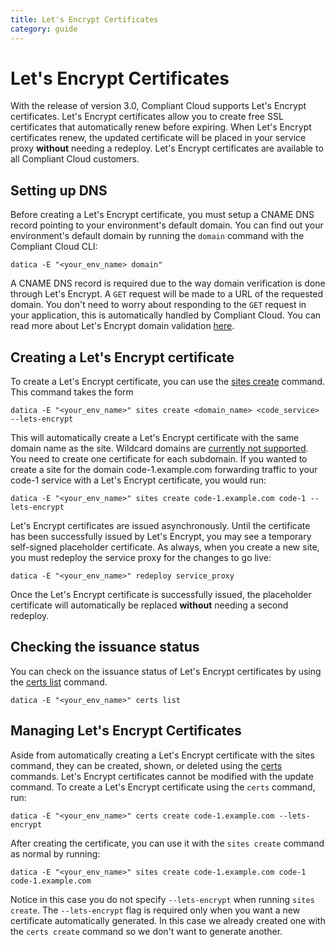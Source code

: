 ```yaml
---
title: Let's Encrypt Certificates
category: guide
---
```


# Let's Encrypt Certificates

With the release of version 3.0, Compliant Cloud supports Let's Encrypt certificates. Let's Encrypt certificates allow you to create free SSL certificates that automatically renew before expiring. When Let's Encrypt certificates renew, the updated certificate will be placed in your service proxy **without** needing a redeploy. Let's Encrypt certificates are available to all Compliant Cloud customers.

## Setting up DNS

Before creating a Let's Encrypt certificate, you must setup a CNAME DNS record pointing to your environment's default domain. You can find out your environment's default domain by running the `domain` command with the Compliant Cloud CLI:

```
datica -E "<your_env_name> domain"
```

A CNAME DNS record is required due to the way domain verification is done through Let's Encrypt. A `GET` request will be made to a URL of the requested domain. You don't need to worry about responding to the `GET` request in your application, this is automatically handled by Compliant Cloud. You can read more about Let's Encrypt domain validation [here](https://letsencrypt.org/how-it-works/).

## Creating a Let's Encrypt certificate

To create a Let's Encrypt certificate, you can use the [sites create](//compliant-cloud/cli-reference/#sites-create) command. This command takes the form

```
datica -E "<your_env_name>" sites create <domain_name> <code_service> --lets-encrypt
```

This will automatically create a Let's Encrypt certificate with the same domain name as the site. Wildcard domains are [currently not supported](https://letsencrypt.org/2017/07/06/wildcard-certificates-coming-jan-2018.html). You need to create one certificate for each subdomain. If you wanted to create a site for the domain code-1.example.com forwarding traffic to your code-1 service with a Let's Encrypt certificate, you would run:

```
datica -E "<your_env_name>" sites create code-1.example.com code-1 --lets-encrypt
```

Let's Encrypt certificates are issued asynchronously. Until the certificate has been successfully issued by Let's Encrypt, you may see a temporary self-signed placeholder certificate. As always, when you create a new site, you must redeploy the service proxy for the changes to go live:

```
datica -E "<your_env_name>" redeploy service_proxy
```

Once the Let's Encrypt certificate is successfully issued, the placeholder certificate will automatically be replaced **without** needing a second redeploy.

## Checking the issuance status

You can check on the issuance status of Let's Encrypt certificates by using the [certs list](//compliant-cloud/cli-reference/#certs-list) command.

```
datica -E "<your_env_name>" certs list
```

## Managing Let's Encrypt Certificates

Aside from automatically creating a Let's Encrypt certificate with the sites command, they can be created, shown, or deleted using the [certs](//compliant-cloud/cli-reference/#certs) commands. Let's Encrypt certificates cannot be modified with the update command. To create a Let's Encrypt certificate using the `certs` command, run:

```
datica -E "<your_env_name>" certs create code-1.example.com --lets-encrypt
```

After creating the certificate, you can use it with the `sites create` command as normal by running:

```
datica -E "<your_env_name>" sites create code-1.example.com code-1 code-1.example.com
```

Notice in this case you do not specify `--lets-encrypt` when running `sites create`. The `--lets-encrypt` flag is required only when you want a new certificate automatically generated. In this case we already created one with the `certs create` command so we don't want to generate another.
